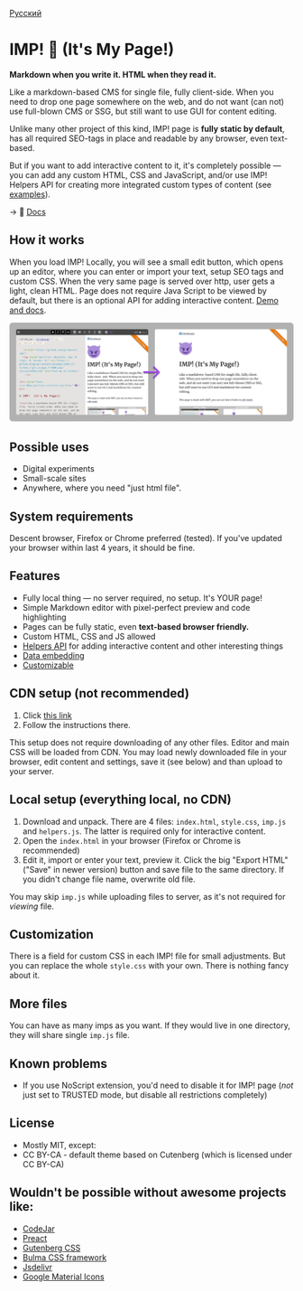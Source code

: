 [Русский](README.ru.md)

# IMP! :imp: (It's My Page!)

<strong>Markdown when you write it. HTML when they read it.</strong>

Like a markdown-based CMS for single file, fully client-side. When you need to drop one page somewhere on the web, and do not want (can not) use full-blown CMS or SSG, but still want to use GUI for content editing.

Unlike many other project of this kind, IMP! page is **fully static by default**,
has all required SEO-tags in place and readable by any browser, even text-based.

But if you want to add interactive content to it, it's completely possible —
you can add any custom HTML, CSS and JavaScript, and/or use IMP! Helpers API for
creating more integrated custom types of content (see [examples](https://girobusan.github.io/imp-helpers/)).

→ :book: [Docs](https://girobusan.github.io/imp/)

## How it works

When you load IMP! Locally, you will see a small edit button, which opens up an editor, where you can enter or import your text, setup SEO tags and custom CSS. When the very same page is served over http, user gets a light, clean HTML. Page does not require Java Script to be viewed by default, but there is an optional API for adding interactive content. [Demo and docs](https://girobusan.github.io/imp/).

![](docs/imp_screen.png)

## Possible uses

- Digital experiments
- Small-scale sites
- Anywhere, where you need "just html file".

## System requirements

Descent browser, Firefox or Chrome preferred (tested). If you've updated your browser within last 4 years, it should be fine.

## Features

- Fully local thing &mdash; no server required, no setup. It's YOUR page!
- Simple Markdown editor with pixel-perfect preview and code highlighting
- Pages can be fully static, even **text-based browser friendly.**
- Custom HTML, CSS and JS allowed
- [Helpers API](https://girobusan.github.io/imp/helpers.html) for adding interactive content and other interesting things
- [Data embedding](https://girobusan.github.io/imp/data-embedding.html)
- [Customizable](https://girobusan.github.io/imp/themes/)

## CDN setup (not recommended)

1. Click [ this link ](https://girobusan.github.io/imp/impcdn.html?mode=edit)
2. Follow the instructions there.

This setup does not require downloading of any other files. Editor and main CSS will be loaded from CDN. You may load newly downloaded file in your browser, edit content and settings, save it (see below) and than upload to your server.

## Local setup (everything local, no CDN)

1. Download and unpack. There are 4 files: `index.html`, `style.css`, `imp.js` and `helpers.js`. The latter is required only for interactive content.
2. Open the `index.html` in your browser (Firefox or Chrome is recommended)
3. Edit it, import or enter your text, preview it. Click the big "Export HTML" ("Save" in newer version) button and save file to the same directory. If you didn't change file name, overwrite old file.

You may skip `imp.js` while uploading files to server, as it's not required for _viewing_ file.

## Customization

There is a field for custom CSS in each IMP! file for small adjustments. But you can replace the whole `style.css` with your own. There is nothing fancy about it.

## More files

You can have as many imps as you want. If they would live in one directory, they will share single `imp.js` file.

## Known problems

- If you use NoScript extension, you'd need to disable it for IMP! page (_not_ just set to TRUSTED mode, but disable all restrictions completely)

## License

- Mostly MIT, except:
- CC BY-CA - default theme based on Cutenberg (which is licensed under CC BY-CA)

## Wouldn't be possible without awesome projects like:

- [CodeJar](https://medv.io/codejar/)
- [Preact](https://preactjs.com/)
- [Gutenberg CSS](https://matejlatin.github.io/Gutenberg)
- [Bulma CSS framework](https://bulma.io/)
- [Jsdelivr](https://www.jsdelivr.com/)
- [Google Material Icons](https://fonts.google.com/icons)
